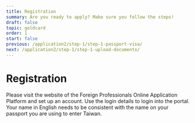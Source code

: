 ```yaml
---
title: Registration
summary: Are you ready to apply? Make sure you follow the steps!
draft: false
topic: goldcard
order: 1
start: false
previous: /application2/step-1/step-1-passport-visa/
next: /application2/step-1/step-1-upload-documents/
---
```


# Registration

Please visit the website of the Foreign Professionals Online Application Platform and set up an account. Use the login details to login into the portal. Your name in English needs to be consistent with the name on your passport you are using to enter Taiwan.
